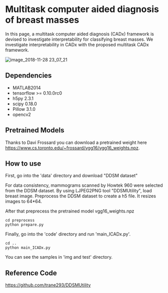 # Multitask computer aided diagnosis of breast masses



In this page, a multitask computer aided diagnosis (CADx) framework is devised to investigate interpretability for classifying breast masses. We investigate interpretability in CADx with the proposed multitask CADx framework. 



![image_2018-11-28 23_07_21](https://user-images.githubusercontent.com/44894722/49157188-8942c880-f362-11e8-9719-e73f15ab3fde.png)




## Dependencies
* MATLAB2014
* tensorflow >= 0.10.0rc0
* h5py 2.3.1
* scipy 0.18.0
* Pillow 3.1.0
* opencv2


## Pretrained Models
Thanks to Davi Frossard you can download a pretrained weight here https://www.cs.toronto.edu/~frossard/vgg16/vgg16_weights.npz.

## How to use
First, go into the 'data' directory and download "DDSM dataset"

For data consistency, mammograms scanned by Howtek 960 were selected from the DDSM dataset.
By using LJPEG2PNG tool "DDSMUtility", load breast image.
Preprocess the DDSM dataset to create a h5 file. It resizes images to 64*64.

After that preprecess the pretrained model vgg16_weights.npz

    cd preprocess
    python prepare.py

Finally, go into the 'code' directory and run 'main_ICADx.py'.
    
    cd ..
    python main_ICADx.py
    

You can see the samples in 'img and test' directory.


## Reference Code
https://github.com/trane293/DDSMUtility
